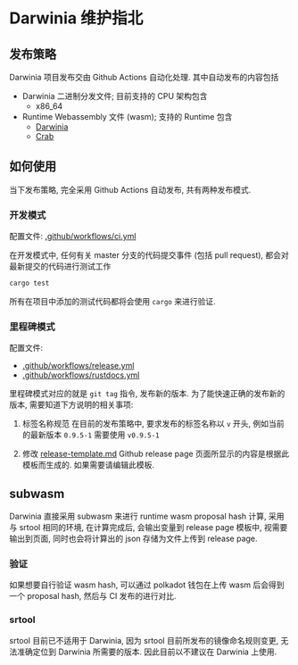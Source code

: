 Darwinia 维护指北
===

## 发布策略

Darwinia 项目发布交由 Github Actions 自动化处理. 其中自动发布的内容包括

- Darwinia 二进制分发文件; 目前支持的 CPU 架构包含
	- x86_64
- Runtime Webassembly 文件 (wasm); 支持的 Runtime 包含
	- [Darwinia](../runtime/darwinia)
	- [Crab](../runtime/crab)

## 如何使用

当下发布策略, 完全采用 Github Actions 自动发布, 共有两种发布模式.


### 开发模式

配置文件: [.github/workflows/ci.yml](../.github/workflows/ci.yml)

在开发模式中, 任何有关 master 分支的代码提交事件 (包括 pull request), 都会对最新提交的代码进行测试工作

```bash
cargo test
```

所有在项目中添加的测试代码都将会使用 `cargo` 来进行验证.

### 里程碑模式

配置文件:

- [.github/workflows/release.yml](../.github/workflows/release.yml)
- [.github/workflows/rustdocs.yml](../.github/workflows/rustdocs.yml)

里程碑模式对应的就是 `git tag` 指令, 发布新的版本. 为了能快速正确的发布新的版本, 需要知道下方说明的相关事项:

1. 标签名称规范
   在目前的发布策略中, 要求发布的标签名称以 `v` 开头, 例如当前的最新版本 `0.9.5-1` 需要使用 `v0.9.5-1`

2. 修改 [release-template.md](./release-template.md)
   Github release page 页面所显示的内容是根据此模板而生成的. 如果需要请编辑此模板.

## subwasm

Darwinia 直接采用 subwasm 来进行 runtime wasm proposal hash 计算, 采用与 srtool 相同的环境, 在计算完成后, 会输出变量到 release page 模板中, 视需要输出到页面, 同时也会将计算出的 json 存储为文件上传到 release page.

### 验证

如果想要自行验证 wasm hash, 可以通过 polkadot 钱包在上传 wasm 后会得到一个 proposal hash, 然后与 CI 发布的进行对比.


### srtool

srtool 目前已不适用于 Darwinia, 因为 srtool 目前所发布的镜像命名规则变更, 无法准确定位到 Darwinia 所需要的版本. 因此目前以不建议在 Darwinia 上使用.



